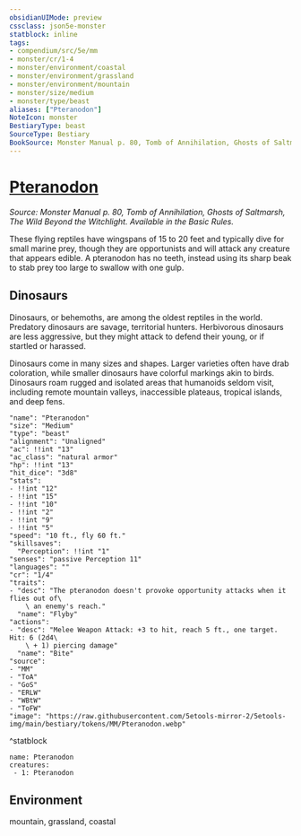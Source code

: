 ```yaml
---
obsidianUIMode: preview
cssclass: json5e-monster
statblock: inline
tags:
- compendium/src/5e/mm
- monster/cr/1-4
- monster/environment/coastal
- monster/environment/grassland
- monster/environment/mountain
- monster/size/medium
- monster/type/beast
aliases: ["Pteranodon"]
NoteIcon: monster
BestiaryType: beast
SourceType: Bestiary
BookSource: Monster Manual p. 80, Tomb of Annihilation, Ghosts of Saltmarsh, The Wild Beyond the Witchlight. Available in the Basic Rules.
---
```

# [Pteranodon](2-Mechanics\CLI\bestiary\beast/pteranodon.md)
*Source: Monster Manual p. 80, Tomb of Annihilation, Ghosts of Saltmarsh, The Wild Beyond the Witchlight. Available in the Basic Rules.*  

These flying reptiles have wingspans of 15 to 20 feet and typically dive for small marine prey, though they are opportunists and will attack any creature that appears edible. A pteranodon has no teeth, instead using its sharp beak to stab prey too large to swallow with one gulp.

## Dinosaurs

Dinosaurs, or behemoths, are among the oldest reptiles in the world. Predatory dinosaurs are savage, territorial hunters. Herbivorous dinosaurs are less aggressive, but they might attack to defend their young, or if startled or harassed.

Dinosaurs come in many sizes and shapes. Larger varieties often have drab coloration, while smaller dinosaurs have colorful markings akin to birds. Dinosaurs roam rugged and isolated areas that humanoids seldom visit, including remote mountain valleys, inaccessible plateaus, tropical islands, and deep fens.

```statblock
"name": "Pteranodon"
"size": "Medium"
"type": "beast"
"alignment": "Unaligned"
"ac": !!int "13"
"ac_class": "natural armor"
"hp": !!int "13"
"hit_dice": "3d8"
"stats":
- !!int "12"
- !!int "15"
- !!int "10"
- !!int "2"
- !!int "9"
- !!int "5"
"speed": "10 ft., fly 60 ft."
"skillsaves":
  "Perception": !!int "1"
"senses": "passive Perception 11"
"languages": ""
"cr": "1/4"
"traits":
- "desc": "The pteranodon doesn't provoke opportunity attacks when it flies out of\
    \ an enemy's reach."
  "name": "Flyby"
"actions":
- "desc": "Melee Weapon Attack: +3 to hit, reach 5 ft., one target. Hit: 6 (2d4\
    \ + 1) piercing damage"
  "name": "Bite"
"source":
- "MM"
- "ToA"
- "GoS"
- "ERLW"
- "WBtW"
- "ToFW"
"image": "https://raw.githubusercontent.com/5etools-mirror-2/5etools-img/main/bestiary/tokens/MM/Pteranodon.webp"
```
^statblock

```encounter-table
name: Pteranodon
creatures:
 - 1: Pteranodon
```

## Environment

mountain, grassland, coastal